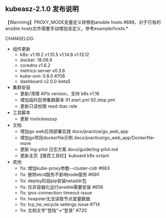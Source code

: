 ## kubeasz-2.1.0 发布说明

【Warnning】PROXY_MODE变量定义转移到ansible hosts #688，对于已有的ansible hosts文件需要手动增加该定义，参考example/hosts.*

CHANGELOG:
- 组件更新
  - k8s: v1.16.2 v1.15.5 v1.14.8 v1.13.12
  - docker: 18.09.9
  - coredns v1.6.2
  - metrics-server v0.3.6
  - kube-ovn: 0.8.0 #708
  - dashboard v2.0.0-beta5
- 集群安装
  - 更新/清理 APIs version，支持 k8s v1.16
  - 增加临时启停集群脚本 91.start.yml 92.stop.yml
  - 更新只读权限 read rbac role
- 工具脚本
  - 更新 tools/easzup 
- 文档
  - 增加go web应用部署实践 docs/practice/go_web_app
  - 增加go项目dockerfile示例 docs/practice/go_web_app/Dockerfile-more
  - 更新 log-pilot 日志方案 docs/guide/log-pilot.md
  - 更新主页【推荐工具栏】kuboard k9s octant
- 其他
  - fix: 增加kube-proxy参数--cluster-cidr #663
  - fix: 删除etcd服务不影响node服务 #690
  - fix: deploy阶段pip安装netaddr包
  - fix: 仅非容器化运行ansible需要安装 #658
  - fix: ipvs-connection-timeout-issue 
  - fix: heapster无法读取节点度量数据
  - fix: tcp_tw_recycle settings issue #714
  - fix: 文档文字“登陆”->“登录” #720
